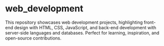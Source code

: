 # web_development
This repository showcases web development projects, highlighting front-end design with HTML, CSS, JavaScript, and back-end development with server-side languages and databases. Perfect for learning, inspiration, and open-source contributions.
